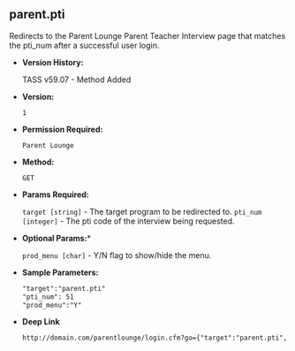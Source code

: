 **parent.pti**
----
  Redirects to the Parent Lounge Parent Teacher Interview page that matches the pti_num after a successful user login.

* **Version History:**

    TASS v59.07 - Method Added

* **Version:**

  	`1`

* **Permission Required:**

  	`Parent Lounge`

* **Method:**

  	`GET`
  
*  **Params Required:**

	  `target [string]` - The target program to be redirected to.
	  `pti_num [integer]` - The pti code of the interview being requested.

*  **Optional Params:***

    `prod_menu [char]` - Y/N flag to show/hide the menu.
    
* **Sample Parameters:**

	```HTML
	"target":"parent.pti"
	"pti_num": 51
	"prod_menu":"Y"
	```

* **Deep Link**

	```HTML
	http://domain.com/parentlounge/login.cfm?go={"target":"parent.pti","pti_num":51,"prod_menu":"N"}
	```
